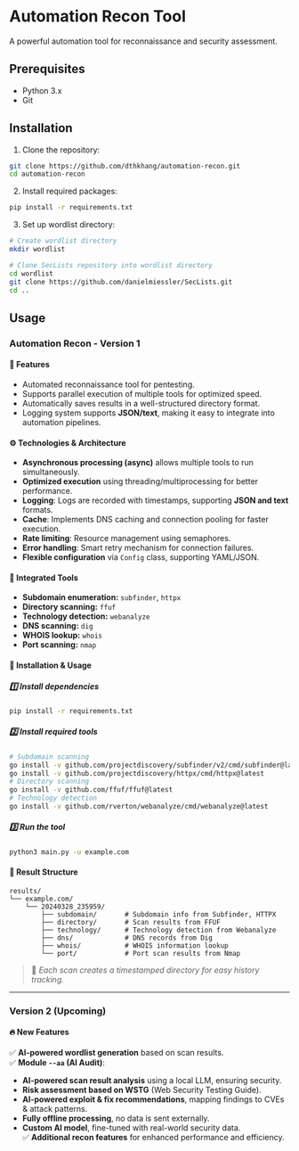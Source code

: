 # Automation Recon Tool

A powerful automation tool for reconnaissance and security assessment.

## Prerequisites

- Python 3.x
- Git

## Installation

1. Clone the repository:
```bash
git clone https://github.com/dthkhang/automation-recon.git
cd automation-recon
```

2. Install required packages:
```bash
pip install -r requirements.txt
```

3. Set up wordlist directory:
```bash
# Create wordlist directory
mkdir wordlist

# Clone SecLists repository into wordlist directory
cd wordlist
git clone https://github.com/danielmiessler/SecLists.git
cd ..
```

## Usage

### **Automation Recon - Version 1**  
#### 📌 Features  
- Automated reconnaissance tool for pentesting.  
- Supports parallel execution of multiple tools for optimized speed.  
- Automatically saves results in a well-structured directory format.  
- Logging system supports **JSON/text**, making it easy to integrate into automation pipelines.  

#### ⚙️ Technologies & Architecture  
- **Asynchronous processing (async)** allows multiple tools to run simultaneously.  
- **Optimized execution** using threading/multiprocessing for better performance.  
- **Logging**: Logs are recorded with timestamps, supporting **JSON and text** formats.  
- **Cache**: Implements DNS caching and connection pooling for faster execution.  
- **Rate limiting**: Resource management using semaphores.  
- **Error handling**: Smart retry mechanism for connection failures.  
- **Flexible configuration** via `Config` class, supporting YAML/JSON.  

#### 🔧 Integrated Tools  
- **Subdomain enumeration:** `subfinder`, `httpx`  
- **Directory scanning:** `ffuf`  
- **Technology detection:** `webanalyze`  
- **DNS scanning:** `dig`  
- **WHOIS lookup:** `whois`  
- **Port scanning:** `nmap`  

#### 🚀 Installation & Usage  
##### 1️⃣ Install dependencies  
```bash
pip install -r requirements.txt
```

##### 2️⃣ Install required tools  
```bash
# Subdomain scanning
go install -v github.com/projectdiscovery/subfinder/v2/cmd/subfinder@latest
go install -v github.com/projectdiscovery/httpx/cmd/httpx@latest
# Directory scanning
go install -v github.com/ffuf/ffuf@latest
# Technology detection
go install -v github.com/rverton/webanalyze/cmd/webanalyze@latest
```

##### 3️⃣ Run the tool  
```bash
python3 main.py -u example.com
```

#### 📁 Result Structure  
```plaintext
results/
└── example.com/
    └── 20240328_235959/
        ├── subdomain/       # Subdomain info from Subfinder, HTTPX
        ├── directory/       # Scan results from FFUF
        ├── technology/      # Technology detection from Webanalyze
        ├── dns/             # DNS records from Dig
        ├── whois/           # WHOIS information lookup
        └── port/            # Port scan results from Nmap
```
> 📌 *Each scan creates a timestamped directory for easy history tracking.*  

---

### **Version 2 (Upcoming)**  
#### 🔥 New Features  
✅ **AI-powered wordlist generation** based on scan results.  
✅ **Module `--aa` (AI Audit)**:  
   - **AI-powered scan result analysis** using a local LLM, ensuring security.  
   - **Risk assessment based on WSTG** (Web Security Testing Guide).  
   - **AI-powered exploit & fix recommendations**, mapping findings to CVEs & attack patterns.  
   - **Fully offline processing**, no data is sent externally.  
   - **Custom AI model**, fine-tuned with real-world security data.  
✅ **Additional recon features** for enhanced performance and efficiency.